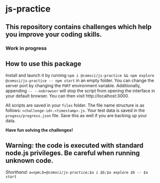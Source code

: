 # js-practice
This repository contains challenges which help you improve your coding skills.
--

### Work in progress

**How to use this package**
--
Install and launch it by running `npm i @comsci/js-practice && npm explore @comsci/js-practice -- npm start` in an empty folder. You can change the server port by changing the `PORT` environment variable. Additionally, appending `-- --nobrowser` will stop the script from opening the interface in your default browser. You can then visit http://localhost:3000.

All scripts are saved in your `files` folder. The file name structure is as follows: `<challenge-id>.<timestamp>.js`.
Your test data is saved in the `progess/progress.json` file. Save this as well if you are backing up your data.

**Have fun solving the challenges!**

Warning: the code is executed with standard node.js privileges. Be careful when running unknown code.
--

_Shorthand: `a=npm;b=@comsci/js-practice;$a i $b;$a explore $b -- $a start`_
